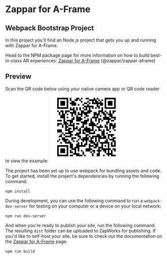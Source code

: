 # Zappar for A-Frame
## Webpack Bootstrap Project

In this project you'll find an Node.js project that gets you up and running with Zappar for A-Frame.

Head to the NPM package page for more information on how to build best-in-class AR experiences: [Zappar for A-Frame](https://www.npmjs.com/package/@zappar/zappar-aframe) (@zappar/zappar-aframe)

## Preview
Scan the QR code below using your native camera app or QR code reader to view the example:
​
![Preview QR Code"](preview-qr-code.png)

The project has been set up to use webpack for bundling assets and code. To get started, install the project's dependencies by running the following command:
```
npm install
```

During development, you can use the following command to run a `webpack-dev-server` for testing on your computer or a device on your local network:
```
npm run dev-server
```

And when you're ready to publish your site, run the following command. The resulting `dist` folder can be uploaded to ZapWorks for publishing. If you'd like to self-host your site, be sure to check out the documentation on the [Zappar for A-Frame](https://www.npmjs.com/package/@zappar/zappar-aframe) page.
```
npm run build
```

